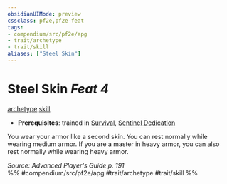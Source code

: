 ```yaml
---
obsidianUIMode: preview
cssclass: pf2e,pf2e-feat
tags:
- compendium/src/pf2e/apg
- trait/archetype
- trait/skill
aliases: ["Steel Skin"]
---
```

# Steel Skin  *Feat 4*  
[archetype](../../Rules/traits/archetype.md)  [skill](../../Rules/traits/skill.md)  

- **Prerequisites**: trained in [Survival](../skills.md#Survival), [Sentinel Dedication](sentinel-dedication-apg.md)

You wear your armor like a second skin. You can rest normally while wearing medium armor. If you are a master in heavy armor, you can also rest normally while wearing heavy armor.

*Source: Advanced Player's Guide p. 191*  
%% #compendium/src/pf2e/apg #trait/archetype #trait/skill %%